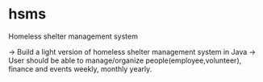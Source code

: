 hsms
====

Homeless shelter management system 

-> Build a light version of homeless shelter management system in Java
-> User should be able to manage/organize people(employee,volunteer), finance and events weekly, monthly yearly.

